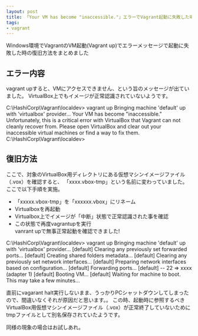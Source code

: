 ```yaml
---
layout: post
title: 「Your VM has become "inaccessible."」エラーでVagrant起動に失敗した場合の復旧方法
tags: 
- vagrant
---
```

Windows環境でVagrantのVM起動(Vagrant up)でエラーメッセージで起動に失敗した時の復旧方法をまとめました
  
<!-- more -->

## エラー内容
vagrant upすると、VMにアクセスできません、という旨のメッセージが出ていました。
VirtualBox上でもイメージが正常認識されていないようです。
>
C:\HashiCorp\Vagrant\localdev> vagrant up
Bringing machine 'default' up with 'virtualbox' provider...
Your VM has become "inaccessible." Unfortunately, this is a critical error
with VirtualBox that Vagrant can not cleanly recover from. Please open VirtualBox
and clear out your inaccessible virtual machines or find a way to fix
them.
C:\HashiCorp\Vagrant\localdev> 


## 復旧方法
ここで、対象のVirtualBox用ディレクトリにある仮想マシンイメージファイル（.vox）を確認すると、
「xxxx.vbox-tmp」という名前に変わっていました。  
ここで以下手順を実施。
- 「xxxxx.vbox-tmp」を「xxxxxx.vbox」にリネーム
- Virtualboxを再起動
- Virtualbox上でイメージが「中断」状態で正常認識された事を確認
- この状態で再度vagrantupを実行  
vanrant upで無事正常起動を確認できました!
>
C:\HashiCorp\Vagrant\localdev> vagrant up
Bringing machine 'default' up with 'virtualbox' provider...
[default] Clearing any previously set forwarded ports...
[default] Creating shared folders metadata...
[default] Clearing any previously set network interfaces...
[default] Preparing network interfaces based on configuration...
[default] Forwarding ports...
[default] -- 22 =>  xxxx (adapter 1)
[default] Booting VM...
[default] Waiting for machine to boot. This may take a few minutes...

直前にvagarant halt実行しないまま、うっかりPCシャットダウンしてしまったので、間違いなくそれが原因だと思います。。
この時、起動時に参照するべきVirtualBox用仮想マシンイメージファイル（.vox）が正常終了していないためにtmpファイルとして別名保存されていたようです。

同様の現象の場合はお試しあれ。
